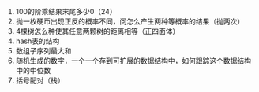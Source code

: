 1. 100的阶乘结果末尾多少0（24）
2. 抛一枚硬币出现正反的概率不同，问怎么产生两种等概率的结果（抛两次）
3. 4棵树怎么种使其任意两颗树的距离相等（正四面体）
4. hash表的结构
5. 数组子序列最大和
6. 随机生成的数字，一个一个存到可扩展的数据结构中，如何跟踪这个数据结构中的中位数 
7. 括号配对（栈）
